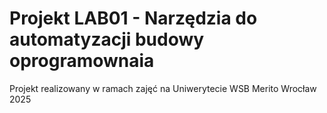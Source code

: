 # Projekt LAB01 - Narzędzia do automatyzacji budowy oprogramownaia
Projekt realizowany w ramach zajęć na Uniwerytecie WSB Merito Wrocław 2025